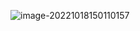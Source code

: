 ![image-20221018150110157](C:\Users\lucet\AppData\Roaming\Typora\typora-user-images\image-20221018150110157.png)

